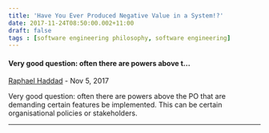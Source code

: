 ```yaml
---
title: 'Have You Ever Produced Negative Value in a System!?'
date: 2017-11-24T08:50:00.002+11:00
draft: false
tags : [software engineering philosophy, software engineering]
---
```


#### Very good question: often there are powers above t...
[Raphael Haddad](https://www.blogger.com/profile/07652960024018187339 "noreply@blogger.com") - <time datetime="2017-11-24T16:37:42.195+11:00">Nov 5, 2017</time>

Very good question: often there are powers above the PO that are demanding certain features be implemented. This can be certain organisational policies or stakeholders.
<hr />
